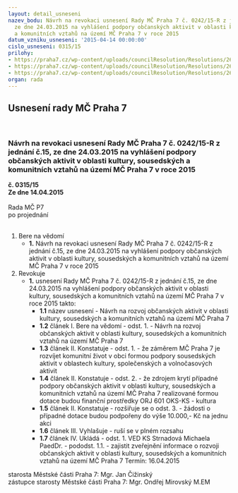 ```yaml
---
layout: detail_usneseni
nazev_bodu: Návrh na revokaci usnesení Rady MČ Praha 7 č. 0242/15-R z jednání č.15,
  ze dne 24.03.2015 na vyhlášení podpory občanských aktivit v oblasti kultury, sousedských
  a komunitních vztahů na území MČ Praha 7 v roce 2015
datum_vzniku_usneseni: '2015-04-14 00:00:00'
cislo_usneseni: 0315/15
prilohy:
- https://praha7.cz/wp-content/uploads/councilResolution/Resolutions/26533/19-15-m27d_podpora_sousedskych_aktivit_revokace_novela.doc
- https://praha7.cz/wp-content/uploads/councilResolution/Resolutions/26533/19-15-usneseni_r_242_15_ze_dne_24_03_2015_vyhlaseni_podpory_sousedskych_aktivit.doc
- https://praha7.cz/wp-content/uploads/councilResolution/Resolutions/26533/19-15-zpravy-pro-obce-kraje_2015-c-02.pdf
organ: rada
---
```

<div id="ucUsn_pList" class="usn">
	<span><h2>Usnesení rady MČ Praha 7 </h2>
<br></span><div class="standBody">
<span><h3>Návrh na revokaci usnesení Rady MČ Praha 7 č. 0242/15-R z jednání č.15, ze dne 24.03.2015 na vyhlášení podpory občanských aktivit v oblasti kultury, sousedských a komunitních vztahů na území MČ Praha 7 v roce 2015</h3></span><div class="center">
		<strong>č. 0315/15</strong><br>
	</div>
<div class="center">
		<strong>Ze dne 14.04.2015</strong><br><br>
	</div>Rada MČ P7<br> po projednání<br><br><ol>
<li>Bere na vědomí<ul><li>
<strong>1.</strong> Návrh na revokaci usnesení Rady MČ Praha 7 č. 0242/15-R z jednání č.15, ze dne 24.03.2015 na vyhlášení podpory občanských aktivit v oblasti kultury, sousedských a komunitních vztahů na území MČ Praha 7 v roce 2015</li></ul>
</li>
<li>Revokuje<ul><li>
<strong>1.</strong> usnesení Rady MČ Praha 7 č. 0242/15-R z jednání č.15, ze dne 24.03.2015 na vyhlášení podpory občanských aktivit v oblasti kultury, sousedských a komunitních vztahů na území MČ Praha 7 v roce 2015 takto:<ul>
<li>
<strong>1.1</strong> název usnesení - Návrh na rozvoj občanských aktivit v oblasti kultury, sousedských a komunitních vztahů na území MČ Praha 7</li>
<li>
<strong>1.2</strong> článek I. Bere na vědomí - odst. 1. - Návrh na rozvoj občanských aktivit v oblasti kultury, sousedských a komunitních vztahů na území MČ Praha 7</li>
<li>
<strong>1.3</strong> článek II. Konstatuje - odst. 1. - že záměrem MČ Praha 7 je rozvíjet komunitní život v obci formou podpory sousedských aktivit v oblastech kultury, společenských a volnočasových aktivit</li>
<li>
<strong>1.4</strong> článek II. Konstatuje - odst. 2. - že zdrojem krytí případné podpory občanských aktivit v oblasti kultury, sousedských a komunitních vztahů na území MČ Praha 7 realizované formou dotace budou finanční prostředky ORJ 601 OKS-KS - kultura</li>
<li>
<strong>1.5</strong> článek II. Konstatuje - rozšiřuje se o odst. 3. - žádosti o případné dotace budou podpořeny do výše 10.000,- Kč na jednu akci</li>
<li>
<strong>1.6</strong> článek III. Vyhlašuje - ruší se v plném rozsahu</li>
<li>
<strong>1.7</strong> článek IV. Ukládá - odst. 1. VED KS Strnadová Michaela PaedDr. - pododst. 1.1. - zajistit zveřejnění informace o rozvoji občanských aktivit v oblasti kultury, sousedských a komunitních vztahů na území MČ Praha 7 Termín: 16.04.2015</li>
</ul>
</li></ul>
</li>
</ol>starosta Městské části Praha 7: Mgr. Jan Čižinský<br>zástupce starosty Městské části Praha 7: Mgr. Ondřej Mirovský M.EM 
</div>
</div>